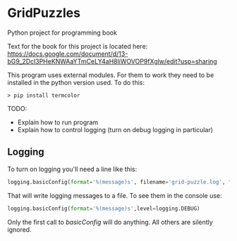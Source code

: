 # GridPuzzles
Python project for programming book

Text for the book for this project is located here: https://docs.google.com/document/d/13-bG9_2Dcl3PHeKNWAaYTmCeLY4aH8liWOVOP9fXglw/edit?usp=sharing

This program uses external modules. For them to work they need to be installed in the 
python version used. To do this:

```shell
> pip install termcolor
```
TODO:

* Explain how to run program
* Explain how to control logging (turn on debug logging in particular)

## Logging

To turn on logging you'll need a line like this:

```python
logging.basicConfig(format='%(message)s', filename='grid-puzzle.log', filemode='w', level=logging.DEBUG)
```

That will write logging messages to a file. To see them in the console use:

```python
logging.basicConfig(format='%(message)s',level=logging.DEBUG)
```

Only the first call to *basicConfig* will do anything. All others are silently ignored.